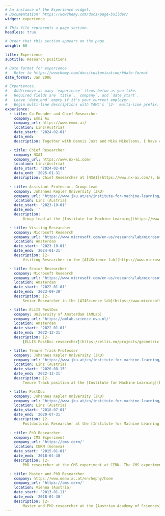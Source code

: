 ```yaml
---
# An instance of the Experience widget.
# Documentation: https://wowchemy.com/docs/page-builder/
widget: experience

# This file represents a page section.
headless: true

# Order that this section appears on the page.
weight: 60

title: Experience
subtitle: Research positions

# Date format for experience
#   Refer to https://wowchemy.com/docs/customization/#date-format
date_format: Jan 2006

# Experiences.
#   Add/remove as many `experience` items below as you like.
#   Required fields are `title`, `company`, and `date_start`.
#   Leave `date_end` empty if it's your current employer.
#   Begin multi-line descriptions with YAML's `|2-` multi-line prefix.
experience:
  - title: Co-Founder and Chief Researcher
    company: Emmi AI
    company_url: https://www.emmi.ai/
    location: Linz(Austria)
    date_start: '2024-02-01'
    data_end: 
    description: Together with Dennis Just and Miks Mikelsons, I have co-founded [Emmi AI](https://emmi.ai/), where I am Chief Scientiest. At Emmi AI, we are redefining how industries innovate. Traditional simulations are slow, expensive, and computationally heavy. We make them fast, scalable and intelligent! Our AI-Powered physics architecture and models unlock Real-time interaction, slashing simulation times from days to seconds.

  - title: Chief Researcher
    company: NXAI
    company_url: https://www.nx-ai.com/
    location: Linz(Austria)
    date_start: '2024-02-01'
    data_end: '2025-01-31'
    description: Chief Researcher at [NXAI](https://www.nx-ai.com/), building up a world-class research unit for LLM modeling and AI4Simulation. 
    
  - title: Assistant Professor, Group Lead
    company: Johannes Kepler University (JKU) 
    company_url: 'https://www.jku.at/en/institute-for-machine-learning/'
    location: Linz (Austria)
    date_start: '2023-10-01'
    date_end: ''
    description: 
        Group lead at the [Institute for Machine Learning](https://www.jku.at/en/institute-for-machine-learning/) at the Johannes Kepler University (JKU). I have started a group “AI for data-driven simulations”. 

  - title: Visiting Researcher
    company: Microsoft Research
    company_url: 'https://www.microsoft.com/en-us/research/lab/microsoft-research-ai4science/'
    location: Amsterdam 
    date_start: '2023-10-01'
    date_end: '2024-01-31'
    description: |2-
        Visiting Researcher in the [AI4Science lab](https://www.microsoft.com/en-us/research/lab/microsoft-research-ai4science/) at Microsoft Research. I keep working with my amazing team in Amsterdam/Cambridge/Redmond. We are pushing the limits!

  - title: Senior Researcher
    company: Microsoft Research
    company_url: 'https://www.microsoft.com/en-us/research/lab/microsoft-research-ai4science/'
    location: Amsterdam 
    date_start: '2022-01-01'
    date_end: '2023-09-30'
    description: |2-
        Senior Researcher in the [AI4Science lab](https://www.microsoft.com/en-us/research/lab/microsoft-research-ai4science/) at Microsoft Research. I have built a new research group for large-scale PDE modeling. Some of the research highlights comprise [Geometric (Clifford) algebras networks](https://microsoft.github.io/cliffordlayers/), [PDEArena](https://microsoft.github.io/pdearena/), and [ClimaX: the first foundation model for weather and climate](https://microsoft.github.io/ClimaX/).

  - title: ELLIS PostDoc
    company: University of Amsterdam (AMLab)
    company_url: 'https://amlab.science.uva.nl/'
    location: Amsterdam 
    date_start: '2022-01-01'
    date_end: '2022-12-31'
    description: |2-
        [ELLIS PostDoc researcher](https://ellis.eu/projects/geometric-deep-learning-and-partial-differential-equations) in the [Amsterdam Machine Learning Lab](https://amlab.science.uva.nl/) hosted by Max Welling. For my research, I received the [ELISE mobility program](https://www.elise-ai.eu/events/elise-mobility-program-for-phd-students-and-postdocs-two-participants-share-their-experiences). 

  - title: Tenure Track Professor
    company: Johannes Kepler University (JKU) 
    company_url: 'https://www.jku.at/en/institute-for-machine-learning/'
    location: Linz (Austria)
    date_start: '2020-08-15'
    date_end: '2022-12-31'
    description: |2-
        Tenure Track position at the [Institute for Machine Learning](https://www.jku.at/en/institute-for-machine-learning/) of Sepp Hochreiter at the Johannes Kepler University (JKU) Linz.

  - title: PostDoc
    company: Johannes Kepler University (JKU) 
    company_url: 'https://www.jku.at/en/institute-for-machine-learning/'
    location: Linz (Austria)
    date_start: '2018-07-01'
    date_end: '2020-07-31'
    description: |2-
        Postdoctoral Researcher at the [Institute for Machine Learning](https://www.jku.at/en/institute-for-machine-learning/) of Sepp Hochreiter at the Johannes Kepler University (JKU) Linz.
        
  - title: PhD Researcher
    company: CMS Experiment
    company_url: 'https://cms.cern/'
    location: CERN (Geneva)
    date_start: '2015-01-01'
    date_end: '2018-04-30'
    description: |2-
        PhD researcher at the CMS experiment at CERN. The CMS experiment is one of two general purpose experiments at the Large Hadron Collider (LHC) at [CERN](https://home.cern/), responsible for e.g., the [discovery of the Higgs boson](https://home.cern/science/physics/higgs-boson).

  - title: Master and PhD Researcher
    company: https://www.oeaw.ac.at/en/hephy/home
    company_url: 'https://cms.cern/'
    location: Vienna (Austria)
    date_start: '2013-01-11'
    date_end: '2018-04-30'
    description: |2-
        Master and PhD researcher at the [Austrian Academy of Sciences](https://www.oeaw.ac.at/en/oeaw-home/austrian-academy-of-sciences), working at the [Institute for High-Energy Physics](https://www.oeaw.ac.at/en/hephy/home). My [PhD Thesis thesis](https://cds.cern.ch/record/2622431/files/) was on the decay of neutral Higgs and Z bosons into pairs of tau leptons.
---
```


